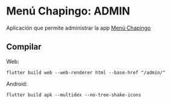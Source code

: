 # Menú Chapingo: ADMIN

Aplicación que permite administrar la app [Menú Chapingo](https://github.com/gabrc52/menu-chapingo)

## Compilar

Web:

```
flutter build web --web-renderer html --base-href "/admin/"
```

Android:

```
flutter build apk --multidex --no-tree-shake-icons
```